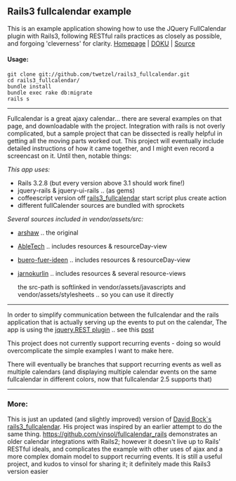 ## Rails3 fullcalendar example

This is an example application showing how to use the JQuery FullCalendar plugin with Rails3, following RESTful rails practices as closely as possible, and forgoing 'cleverness' for clarity.
[Homepage](http://arshaw.com/fullcalendar/) | [DOKU](http://arshaw.com/fullcalendar/docs/) | [Source](https://github.com/arshaw/fullcalendar)

#### Usage:

    git clone git://github.com/twetzel/rails3_fullcalendar.git
    cd rails3_fullcalendar/
    bundle install
    bundle exec rake db:migrate
    rails s

***
Fullcalendar is a great ajaxy calendar... there are several examples on that page, and downloadable with the project.  Integration with rails is not overly complicated, but a sample project that can be dissected is really helpful in getting all the moving parts worked out.  This project will eventually include detailed instructions of how it came together, and I might even record a screencast on it.  Until then, notable things:

*This app uses:*
* Rails 3.2.8 (but every version above 3.1 should work fine!)
* jquery-rails & jquery-ui-rails .. (as gems)
* coffeescript version off [rails3_fullcalendar](https://github.com/bokmann/rails3_fullcalendar) start script plus create action
* different fullCalender sources are bundled with sprockets

*Several sources included in vendor/assets/src:*
* [arshaw](https://github.com/arshaw/fullcalendar) .. the original
* [AbleTech](https://github.com/arshaw/fullcalendar) .. includes resources & resourceDay-view
* [buero-fuer-ideen](https://github.com/buero-fuer-ideen/fullcalendar) .. includes resources & resourceDay-view
* [jarnokurlin](https://github.com/jarnokurlin/fullcalendar) .. includes resources & several resource-views

    the src-path is softlinked in vendor/assets/javascripts and vendor/assets/stylesheets .. so you can use it directly

***
In order to simplify communication between the fullcalendar and the rails application that is actually serving up the events to put on the calendar, The app is using the [jquery.REST plugin](https://github.com/lyconic/jquery.rest) .. see this [post](http://lyconic.com/blog/2010/08/03/dry-up-your-ajax-code-with-the-jquery-rest-plugin)


This project does not currently support recurring events - doing so would overcomplicate the simple examples I want to make here.


There will eventually be branches that support recurring events as well as multiple calendars (and displaying multiple calendar events on the same fullcalendar in different colors, now that fullcalendar 2.5 supports that)

***
### More:
This is just an updated (and slightly improved) version of [David Bock`s rails3_fullcalendar](https://github.com/bokmann/rails3_fullcalendar).
His project was inspired by an earlier attempt to do the same thing.  https://github.com/vinsol/fullcalendar_rails demonstrates an older calendar integrations with Rails2; however it doesn't live up to Rails' RESTful ideals, and complicates the example with other uses of ajax and a more complex domain model to support recurring events.  It is still a useful project, and kudos to vinsol for sharing it; it definitely made this Rails3 version easier